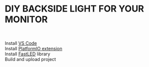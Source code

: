 # DIY BACKSIDE LIGHT FOR YOUR MONITOR
<br>

Install [VS Code](https://code.visualstudio.com/) <br>
Install [PlatformIO extension](https://platformio.org/install/ide?install=vscode) <br>
Install [FastLED](http://fastled.io/) library <br>
Build and upload project

